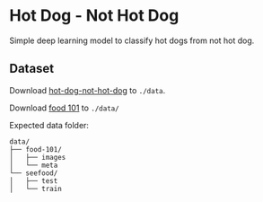 # Hot Dog - Not Hot Dog

Simple deep learning model to classify hot dogs from not hot dog.

## Dataset

Download [hot-dog-not-hot-dog](https://www.kaggle.com/dansbecker/hot-dog-not-hot-dog/data) to `./data`.

Download [food 101](https://www.kaggle.com/dansbecker/food-101) to `./data/` 

Expected data folder:
```
data/
├── food-101/
│   ├── images
│   └── meta
└── seefood/
│   ├── test
│   └── train
```
